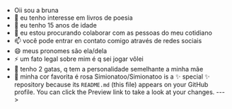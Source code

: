 - Oii sou a bruna
- 👀 eu tenho interesse em livros de poesia 
- 🌱 eu tenho 15 anos de idade 
- 💞️ eu estou procurando colaborar com as pessoas do meu cotidiano 
- 📫 você pode entrar en contato comigo através de redes sociais 
- 😄 meus pronomes são ela/dela
- ⚡ um fato legal sobre mim é q sei jogar vôlei
- 🎀 tenho 2 gatas, q tem a personalidade semelhante a minha mãe 
- 🌟 minha cor favorita é rosa
Simionatoo/Simionatoo is a ✨ special ✨ repository because its `README.md` (this file) appears on your GitHub profile.
You can click the Preview link to take a look at your changes.
--->
